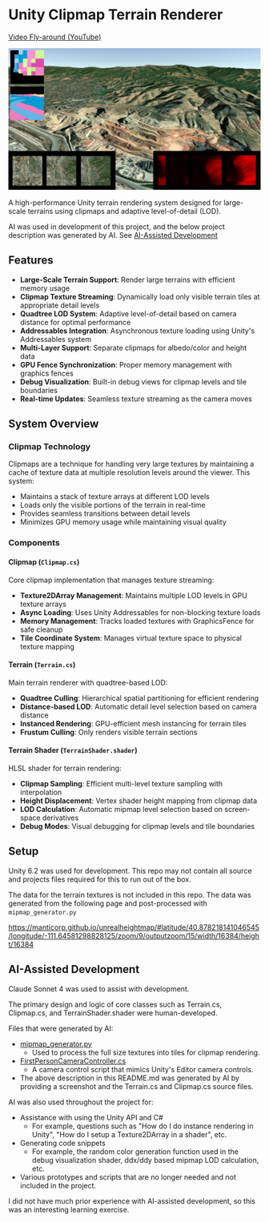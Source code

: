 # Unity Clipmap Terrain Renderer

[Video Fly-around (YouTube)](https://youtu.be/TbIpJE5WhIU)

![Screenshot](ReadmeResources/View1.png)

A high-performance Unity terrain rendering system designed for large-scale terrains using clipmaps and adaptive level-of-detail (LOD).

AI was used in development of this project, and the below project description was generated by AI. See [AI-Assisted Development](#ai-assisted-development)

## Features

- **Large-Scale Terrain Support**: Render large terrains with efficient memory usage
- **Clipmap Texture Streaming**: Dynamically load only visible terrain tiles at appropriate detail levels
- **Quadtree LOD System**: Adaptive level-of-detail based on camera distance for optimal performance
- **Addressables Integration**: Asynchronous texture loading using Unity's Addressables system
- **Multi-Layer Support**: Separate clipmaps for albedo/color and height data
- **GPU Fence Synchronization**: Proper memory management with graphics fences
- **Debug Visualization**: Built-in debug views for clipmap levels and tile boundaries
- **Real-time Updates**: Seamless texture streaming as the camera moves

## System Overview

### Clipmap Technology
Clipmaps are a technique for handling very large textures by maintaining a cache of texture data at multiple resolution levels around the viewer. This system:
- Maintains a stack of texture arrays at different LOD levels
- Loads only the visible portions of the terrain in real-time
- Provides seamless transitions between detail levels
- Minimizes GPU memory usage while maintaining visual quality

### Components

#### Clipmap (`Clipmap.cs`)
Core clipmap implementation that manages texture streaming:
- **Texture2DArray Management**: Maintains multiple LOD levels in GPU texture arrays
- **Async Loading**: Uses Unity Addressables for non-blocking texture loads
- **Memory Management**: Tracks loaded textures with GraphicsFence for safe cleanup
- **Tile Coordinate System**: Manages virtual texture space to physical texture mapping

#### Terrain (`Terrain.cs`)
Main terrain renderer with quadtree-based LOD:
- **Quadtree Culling**: Hierarchical spatial partitioning for efficient rendering
- **Distance-based LOD**: Automatic detail level selection based on camera distance
- **Instanced Rendering**: GPU-efficient mesh instancing for terrain tiles
- **Frustum Culling**: Only renders visible terrain sections

#### Terrain Shader (`TerrainShader.shader`)
HLSL shader for terrain rendering:
- **Clipmap Sampling**: Efficient multi-level texture sampling with interpolation
- **Height Displacement**: Vertex shader height mapping from clipmap data
- **LOD Calculation**: Automatic mipmap level selection based on screen-space derivatives
- **Debug Modes**: Visual debugging for clipmap levels and tile boundaries

## Setup

Unity 6.2 was used for development. This repo may not contain all source and projects files required for this to run out of the box.

The data for the terrain textures is not included in this repo. The data was generated from the following page and post-processed with `mipmap_generator.py`

https://manticorp.github.io/unrealheightmap/#latitude/40.878218141046545/longitude/-111.64581298828125/zoom/9/outputzoom/15/width/16384/height/16384

## AI-Assisted Development

Claude Sonnet 4 was used to assist with development.

The primary design and logic of core classes such as Terrain.cs, Clipmap.cs, and TerrainShader.shader were human-developed.

Files that were generated by AI:
- [mipmap_generator.py](Assets/AI%20Generated/mipmap_generator.py)
    - Used to process the full size textures into tiles for clipmap rendering.
- [FirstPersonCameraController.cs](Assets/AI%20Generated/FirstPersonCameraController.cs)
    - A camera control script that mimics Unity's Editor camera controls.
- The above description in this README.md was generated by AI by providing a screenshot and the Terrain.cs and Clipmap.cs source files.

AI was also used throughout the project for:
- Assistance with using the Unity API and C#
    - For example, questions such as "How do I do instance rendering in Unity", "How do I setup a Texture2DArray in a shader", etc.
- Generating code snippets
    - For example, the random color generation function used in the debug visualization shader, ddx/ddy based mipmap LOD calculation, etc.
- Various prototypes and scripts that are no longer needed and not included in the project.

I did not have much prior experience with AI-assisted development, so this was an interesting learning exercise.
